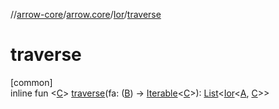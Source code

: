 //[arrow-core](../../../index.md)/[arrow.core](../index.md)/[Ior](index.md)/[traverse](traverse.md)

# traverse

[common]\
inline fun &lt;[C](traverse.md)&gt; [traverse](traverse.md)(fa: ([B](index.md)) -&gt; [Iterable](https://kotlinlang.org/api/latest/jvm/stdlib/kotlin.collections/-iterable/index.html)&lt;[C](traverse.md)&gt;): [List](https://kotlinlang.org/api/latest/jvm/stdlib/kotlin.collections/-list/index.html)&lt;[Ior](index.md)&lt;[A](index.md), [C](traverse.md)&gt;&gt;
